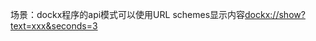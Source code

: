 场景：dockx程序的api模式可以使用URL schemes显示内容[dockx://show?text=xxx&seconds=3](https://help.locklauncher.com/dockx/en)